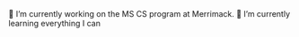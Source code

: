 ## 
 🔭 I’m currently working on the MS CS program at Merrimack.
 🌱 I’m currently learning everything I can

<!--
**Milam09/Milam09** is a ✨ _special_ ✨ repository because its `README.md` (this file) appears on your GitHub profile.



- 🔭 I’m currently working on the MS CS program at Merrimack.
- 🌱 I’m currently learning ... everything.

-->
